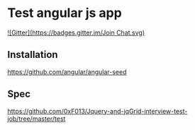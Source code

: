 # Test angular js app
[![Gitter](https://badges.gitter.im/Join Chat.svg)](https://gitter.im/0xF013/angular-js-test-app?utm_source=badge&utm_medium=badge&utm_campaign=pr-badge&utm_content=badge)

## Installation

https://github.com/angular/angular-seed

## Spec

https://github.com/0xF013/Jquery-and-jqGrid-interview-test-job/tree/master/test
